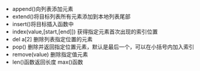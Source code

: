 - append()向列表添加元素
- extend()将目标列表所有元素添加到本地列表尾部
- insert()将目标插入函数中
- index(value,[start,[end]]) 获得指定元素首次出现的索引位置
- del a[2] 删除列表指定位置的元素
- pop() 删除并返回指定位置元素，默认是最后一个，可以在小括号内加入索引
- remove(value) 删除指定值元素
- len()函数返回长度  max()函数
<!--stackedit_data:
eyJoaXN0b3J5IjpbNjYzOTIxNDksLTE5MTU5NTE0MzksMTU0Mz
I0MzAyNl19
-->